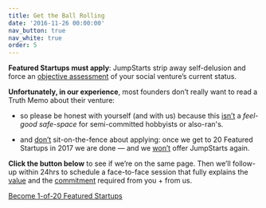 ```yaml
---
title: Get the Ball Rolling
date: '2016-11-26 00:00:00'
nav_button: true
nav_white: true
order: 5
---
```

**Featured Startups must apply**: JumpStarts strip away self-delusion and force an <u>objective assessment</u> of your social venture’s current status.

**Unfortunately, in our experience**, most founders don’t really want to read a Truth Memo about their venture:

*   so please be honest with yourself (and with us) because this <u>isn’t</u> a _feel-good safe-space_ for semi-committed hobbyists or also-ran's.

*   and <u>don’t</u> sit-on-the-fence about applying: once we get to 20 Featured Startups in 2017 we are done — and we <u>won’t</u> offer JumpStarts again.

**Click the button below** to see if we’re on the same page. Then we’ll follow-up within 24hrs to schedule a face-to-face session that fully explains the <u>value</u> and the <u>commitment</u> required from you + from us.

<div class="tc">
<a href="https://aaron327.typeform.com/to/emQXTy"  target="_blank" class="link bg-white dark-red br-pill ba ph3 pv2 dib mr4">Become 1-of-20 Featured Startups</a>
</div>
